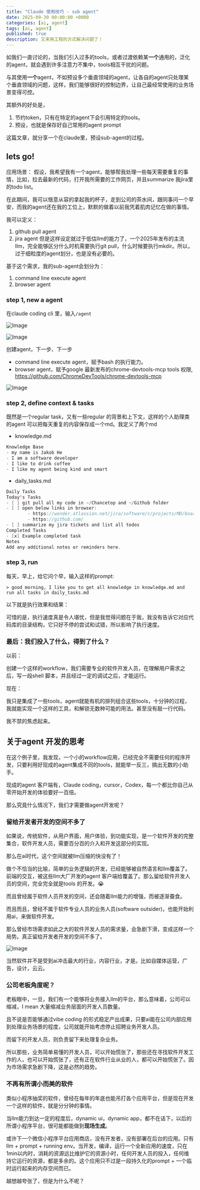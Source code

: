 ```yaml
---
title: "Claude 使用技巧 - sub agent"
date: 2025-09-30 00:00:00 +0000
categories: [ai, agent]
tags: [ai, agent]
published: true
description: 又来用工程的方式解决问题了！
---
```


如我们一直讨论的，当我们引入过多的tools，或者过渡依赖某**一个**通用的，泛化的agent，就会遇到许多注意力不集中，tools相互干扰的问题。

与其使用**一个**agent，不如预设多个垂直领域的agent，让各自的agent只处理某个垂直领域的问题，这样，我们能够很好的控制边界，让自己最经常使用的业务场景变得可控。

其额外的好处是，
1. 节约token，只有在特定的agent下会引用特定的tools。
2. 预设，也就是保存好自己常用的agent prompt

这篇文章，就分享一个在claude里，预设sub-agent的过程。

## lets go!

应用场景：
假设，我希望我有一个agent，能够帮我处理一些每天需要重复的事情，比如，拉去最新的代码，打开我所需要的工作网页，并且summarize 我jira里的todo list。

在此期间，我可以惬意从容的拿起我的杯子，走到公司的茶水间，跟同事问一个早安，而我的agent还在我的工位上，默默的做着以前我凭着肌肉记忆在做的事情。

我可以定义：
1. github pull agent
2. jira agent
但是这样设定就过于低估llm的能力了，一个2025年发布的主流llm，完全能够区分什么时机需要执行git pull，什么时候要执行mkdir。所以，过于细粒度的agent划分，也是没有必要的。

基于这个需求，我的sub-agent会划分为：
1. command line execute agent
2. browser agent

### step 1, new a agent
在claude coding cli 里，输入`/agent`

![Image](/2025-09-30-claude-sub-agent/1.jpg)

![Image](/2025-09-30-claude-sub-agent/2.jpg)

创建agent，下一步、下一步

- command line execute agent，赋予bash 的执行能力。
- browser agent，赋予google 最新发布的chrome-devtools-mcp tools 权限, https://github.com/ChromeDevTools/chrome-devtools-mcp

![Image](/2025-09-30-claude-sub-agent/3.jpg)

### step 2, define context & tasks
既然是一个regular task，又有一些regular 的背景和上下文，这样的个人助理类的agent 可以把每天重复的内容保存成一个md。我定义了两个md

- knowledge.md
```java
Knowledge Base
- my name is Jakob He
- I am a software developer
- I like to drink coffee
- I like my agent being kind and smart
```

- daily_tasks.md
```java
Daily Tasks
Today's Tasks
- [ ] git pull all my code in ~/Chancetop and ~/Github folder
- [ ] open below links in browser:
		- https://wonder.atlassian.net/jira/software/c/projects/MD/boards/10/backlog
		- https://github.com/
- [ ] summarize my jira tickets and list all todos
Completed Tasks
- [x] Example completed task
Notes
Add any additional notes or reminders here.
```

### step 3, run

每天，早上，给它问个早，输入这样的prompt:
```text
> good morning, I like you to get all knowledge in knowledge.md and run all tasks in daily_tasks.md
```

以下就是执行效果和结果：

可惜的是，执行速度真是令人堪忧，但是我觉得问题在于我，我没有告诉它对应代码库的目录结构，它只好不停的尝试和试错，所以影响了执行速度。

### 最后：我们投入了什么，得到了什么？

以前：

创建一个这样的workflow，我们需要专业的软件开发人员，在理解用户需求之后，写一段shell 脚本，并且经过一定的调试之后，才能运行。

现在：

我只是集成了一些tools，agent就能有机的排列组合这些tools，十分钟的过程，我就能实现一个这样的工具，和解锁无数种可能的用法。甚至没有敲一行代码。

我不禁的焦虑起来。

## 关于agent 开发的思考

在这个例子里，我发现，一个小的workflow应用，已经完全不需要任何的程序开发，只要利用好现成的agent集成不同的tools，就能举一反三，搞出无数的小助手。

现成的agent 客户端有，Claude coding，cursor，Codex，每一个都比你自己从零开始开发的体验要好一百倍。

那么究竟什么情况下，我们才需要做agent开发呢？

### 留给开发者开发的空间不多了
如果说，传统软件，从用户界面，用户体验，到功能实现，是一个软件开发的完整集合，软件开发人员，需要百分百的介入和开发这部分的实现。

那么在ai时代，这个空间就被llm压缩的快没有了！

做个不恰当的比喻，简单的业务逻辑的开发，已经能够被自然语言和llm覆盖了。前端的交互，被这些llm大厂开发的agent 客户端给覆盖了。那么留给软件开发人员的空间，完全完全就是tools 的开发。😭

而且曾经属于软件人员开发的空间，还会随着llm能力的增强，而被逐渐蚕食。

而且而且，曾经不属于软件专业人员的业务人员(software outsider)，也能开始利用ai，来做软件开发。

那么曾经市场需求如此之大的软件开发人员的需求量，会急剧下滑，变成这样一个局势。真正留给开发者开发的空间不多了。

![Image](/2025-09-30-claude-sub-agent/4.jpg)

当然软件并不是受到ai冲击最大的行业，内容行业，才是。比如自媒体运营，广告，设计，云云。

### 公司老板角度呢？

老板眼中，一旦，我们有一个能够将业务接入llm的平台，那么意味着，公司可以缩减，I mean 大量缩减业务层面的开发人员数量。

且不说是否能够通过vibe coding 的形式稳定产出成果，只要ai能在公司内部应用到处理业务场景的程度，公司就能开始考虑停止招聘业务开发人员。

而留下的开发人员，则负责留下来处理复杂业务。

所以那些，业务简单易懂的开发人员，可以开始慌张了，那些还在寻找软件开发工作的人，也可以开始慌张了，还有正在软件行业从业的人，都可以开始慌张了。因为市场需求急剧下降，这是必然的趋势。

### 不再有所谓小而美的软件

类似小程序抽奖的软件，曾经在每年的年底也能吊打各个应用平台，但是现在开发一个这样的软件，就是分分钟的事情。

当llm能力到达一定的程度后，dynamic ui，dynamic app，都不在话下，以后的所谓小程序平台，很可能都能做到**现场生成**。

或许下一个微信小程序平台应用商店，没有开发者，没有部署在后台的应用。只有llm + prompt + running env。当开发，编译，运行一个全新应用的速度，只在1min以内时，消耗的资源远比维护它的资源小时，任何开发人员的投入，任何维持它运行的资源，都是多余的。这个应用只不过是一段持久化的prompt + 一个临时运行起来的内存空间而已。

越想越夸张了，但是为什么不呢？
